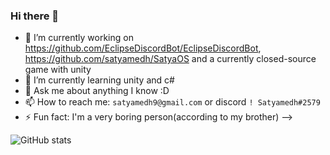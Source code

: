 ### Hi there 👋

- 🔭 I’m currently working on https://github.com/EclipseDiscordBot/EclipseDiscordBot, https://github.com/satyamedh/SatyaOS and a currently closed-source game with unity
- 🌱 I’m currently learning unity and c#
- 💬 Ask me about anything I know :D
- 📫 How to reach me: `satyamedh9@gmail.com` or discord `! Satyamedh#2579`
- ⚡ Fun fact: I'm a very boring person(according to my brother)
-->

![GitHub stats](https://github-readme-stats.vercel.app/api?username=satyamedh&show_icons=true&theme=highcontrast)

